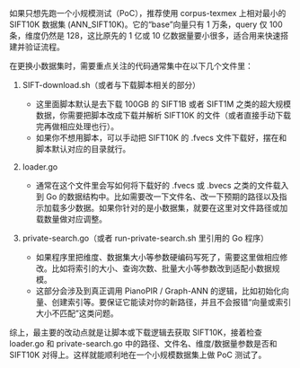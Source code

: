 如果只想先跑一个小规模测试（PoC），推荐使用 corpus-texmex 上相对最小的 SIFT10K 数据集 (ANN_SIFT10K)。它的“base”向量只有 1 万条，query 仅 100 条，维度仍然是 128，这比原先的 1 亿或 10 亿数据量要小很多，适合用来快速搭建并验证流程。

在更换小数据集时，需要重点关注的代码通常集中在以下几个文件里：

1) SIFT-download.sh（或者与下载脚本相关的部分）
   - 这里面脚本默认是去下载 100GB 的 SIFT1B 或者 SIFT1M 之类的超大规模数据，你需要把脚本改成下载并解析 SIFT10K 的文件（或者直接手动下载完再做相应处理也行）。  
   - 如果你不想用脚本，可以手动把 SIFT10K 的 .fvecs 文件下载好，摆在和脚本默认对应的目录就行。

2) loader.go
   - 通常在这个文件里会写如何将下载好的 .fvecs 或 .bvecs 之类的文件载入到 Go 的数据结构中。比如需要改一下文件名、改一下预期的路径以及指示加载多少数据。如果你针对的是小数据集，就要在这里对文件路径或加载数量做对应调整。

3) private-search.go（或者 run-private-search.sh 里引用的 Go 程序）
   - 如果程序里把维度、数据集大小等参数硬编码写死了，需要这里做相应修改。比如将索引的大小、查询次数、批量大小等参数改到适配小数据规模。  
   - 这部分会涉及到真正调用 PianoPIR / Graph-ANN 的逻辑，比如初始化向量、创建索引等。要保证它能读对你的新路径，并且不会报错“向量或索引大小不匹配”这类问题。

综上，最主要的改动点就是让脚本或下载逻辑去获取 SIFT10K，接着检查 loader.go 和 private-search.go 中的路径、文件名、维度/数据量参数是否和 SIFT10K 对得上。这样就能顺利地在一个小规模数据集上做 PoC 测试了。
